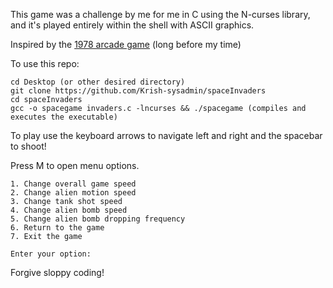 This game was a challenge by me for me in C using the N-curses library, and it's played entirely within the shell with ASCII graphics.

Inspired by the [1978 arcade game](https://en.wikipedia.org/wiki/Space_Invaders) (long before my time) 

To use this repo:

```
cd Desktop (or other desired directory)
git clone https://github.com/Krish-sysadmin/spaceInvaders
cd spaceInvaders
gcc -o spacegame invaders.c -lncurses && ./spacegame (compiles and executes the executable)
```
To play use the keyboard arrows to navigate left and right and the spacebar to shoot!

Press M to open menu options. 

```
1. Change overall game speed
2. Change alien motion speed
3. Change tank shot speed
4. Change alien bomb speed
5. Change alien bomb dropping frequency
6. Return to the game
7. Exit the game

Enter your option:

```

Forgive sloppy coding!
